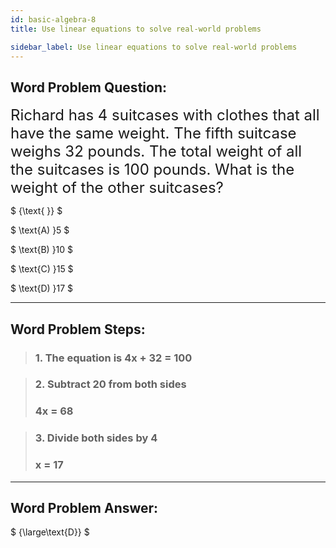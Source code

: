 ```yaml
---
id: basic-algebra-8
title: Use linear equations to solve real-world problems

sidebar_label: Use linear equations to solve real-world problems
---
```


## Word Problem Question:

<font size="5">Richard has 4 suitcases with clothes that all have the same weight. The fifth suitcase weighs 32 pounds. The total weight of all the suitcases is 100 pounds. What is the weight of the other suitcases? </font>

$
{\text{ }}
$

$
\text{A) }5
$

$
\text{B) }10
$

$
\text{C) }15
$

$
\text{D) }17
$

---

## Word Problem Steps:

> ### 1. The equation is 4x + 32 = 100

> ### 2. Subtract 20 from both sides
>
> ### 4x = 68

> ### 3. Divide both sides by 4
>
> ### x = 17

---

## Word Problem Answer:

$
{\large\text{D}}
$
